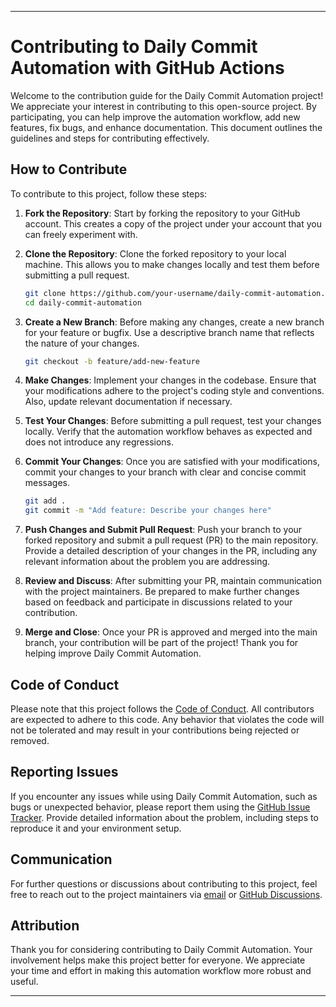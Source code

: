 

---

# Contributing to Daily Commit Automation with GitHub Actions

Welcome to the contribution guide for the Daily Commit Automation project! We appreciate your interest in contributing to this open-source project. By participating, you can help improve the automation workflow, add new features, fix bugs, and enhance documentation. This document outlines the guidelines and steps for contributing effectively.

## How to Contribute

To contribute to this project, follow these steps:

1. **Fork the Repository**: Start by forking the repository to your GitHub account. This creates a copy of the project under your account that you can freely experiment with.

2. **Clone the Repository**: Clone the forked repository to your local machine. This allows you to make changes locally and test them before submitting a pull request.

   ```bash
   git clone https://github.com/your-username/daily-commit-automation.git
   cd daily-commit-automation
   ```

3. **Create a New Branch**: Before making any changes, create a new branch for your feature or bugfix. Use a descriptive branch name that reflects the nature of your changes.

   ```bash
   git checkout -b feature/add-new-feature
   ```

4. **Make Changes**: Implement your changes in the codebase. Ensure that your modifications adhere to the project's coding style and conventions. Also, update relevant documentation if necessary.

5. **Test Your Changes**: Before submitting a pull request, test your changes locally. Verify that the automation workflow behaves as expected and does not introduce any regressions.

6. **Commit Your Changes**: Once you are satisfied with your modifications, commit your changes to your branch with clear and concise commit messages.

   ```bash
   git add .
   git commit -m "Add feature: Describe your changes here"
   ```

7. **Push Changes and Submit Pull Request**: Push your branch to your forked repository and submit a pull request (PR) to the main repository. Provide a detailed description of your changes in the PR, including any relevant information about the problem you are addressing.

8. **Review and Discuss**: After submitting your PR, maintain communication with the project maintainers. Be prepared to make further changes based on feedback and participate in discussions related to your contribution.

9. **Merge and Close**: Once your PR is approved and merged into the main branch, your contribution will be part of the project! Thank you for helping improve Daily Commit Automation.

## Code of Conduct

Please note that this project follows the [Code of Conduct](CODE_OF_CONDUCT.md). All contributors are expected to adhere to this code. Any behavior that violates the code will not be tolerated and may result in your contributions being rejected or removed.

## Reporting Issues

If you encounter any issues while using Daily Commit Automation, such as bugs or unexpected behavior, please report them using the [GitHub Issue Tracker](https://github.com/your-username/daily-commit-automation/issues). Provide detailed information about the problem, including steps to reproduce it and your environment setup.

## Communication

For further questions or discussions about contributing to this project, feel free to reach out to the project maintainers via [email](mailto:project@example.com) or [GitHub Discussions](https://github.com/your-username/daily-commit-automation/discussions).

## Attribution

Thank you for considering contributing to Daily Commit Automation. Your involvement helps make this project better for everyone. We appreciate your time and effort in making this automation workflow more robust and useful.

---
